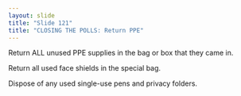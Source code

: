 ```yaml
---
layout: slide
title: "Slide 121"
title: "CLOSING THE POLLS: Return PPE"
---
```


Return ALL unused PPE supplies in the bag or box that they came in.

Return all used face shields in the special bag.

Dispose of any used single-use pens and privacy folders.

